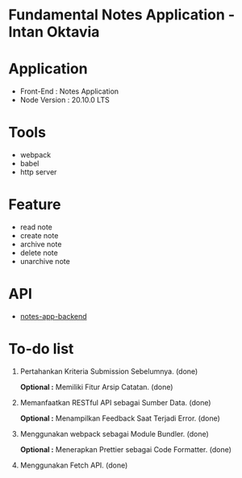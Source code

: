 # Fundamental Notes Application - Intan Oktavia

# Application

+ Front-End : Notes Application
+ Node Version : 20.10.0 LTS

# Tools

+ webpack
+ babel
+ http server

# Feature

+ read note
+ create note
+ archive note
+ delete note
+ unarchive note

# API

+ [notes-app-backend](https://notes-api.dicoding.dev/v2#/)

# To-do list

1. Pertahankan Kriteria Submission Sebelumnya. (done)
    
   **Optional :** Memiliki Fitur Arsip Catatan. (done)
    
2. Memanfaatkan RESTful API sebagai Sumber Data. (done)
    
   **Optional :** Menampilkan Feedback Saat Terjadi Error. (done)
    
3. Menggunakan webpack sebagai Module Bundler. (done)
    
    **Optional :** Menerapkan Prettier sebagai Code Formatter. (done)
    
4. Menggunakan Fetch API. (done)
